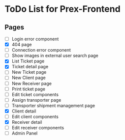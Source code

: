 # ToDo List for Prex-Frontend

## Pages

- [ ] Login error component
- [X] 404 page
- [ ] Connection error component
- [ ] Show images in external user search page
- [X] List Ticket page
- [X] Ticket detail page
- [ ] New Ticket page
- [ ] New Client page
- [ ] New Receiver page
- [ ] Print ticket page
- [ ] Edit ticket components
- [ ] Assign transporter page
- [ ] Transporter shipment management page
- [X] Client detail
- [ ] Edit client components
- [X] Receiver detail
- [ ] Edit receiver components
- [ ] Admin Panel
